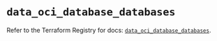 # `data_oci_database_databases`

Refer to the Terraform Registry for docs: [`data_oci_database_databases`](https://registry.terraform.io/providers/oracle/oci/6.18.0/docs/data-sources/database_databases).
